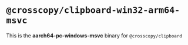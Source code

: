 # `@crosscopy/clipboard-win32-arm64-msvc`

This is the **aarch64-pc-windows-msvc** binary for `@crosscopy/clipboard`

